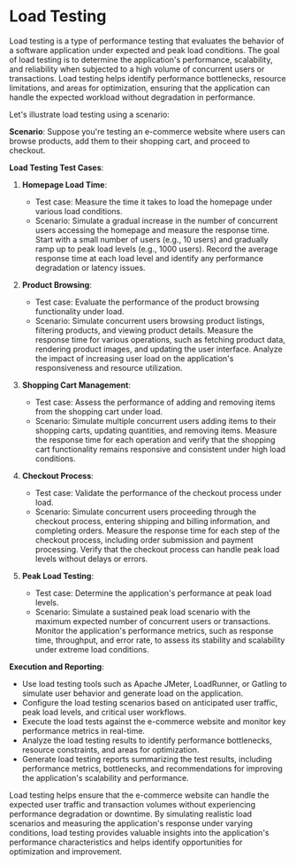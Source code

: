 # Load Testing
Load testing is a type of performance testing that evaluates the behavior of a software application under expected and peak load conditions. The goal of load testing is to determine the application's performance, scalability, and reliability when subjected to a high volume of concurrent users or transactions. Load testing helps identify performance bottlenecks, resource limitations, and areas for optimization, ensuring that the application can handle the expected workload without degradation in performance.

Let's illustrate load testing using a scenario:

**Scenario**: Suppose you're testing an e-commerce website where users can browse products, add them to their shopping cart, and proceed to checkout.

**Load Testing Test Cases**:

1. **Homepage Load Time**:
   - Test case: Measure the time it takes to load the homepage under various load conditions.
   - Scenario: Simulate a gradual increase in the number of concurrent users accessing the homepage and measure the response time. Start with a small number of users (e.g., 10 users) and gradually ramp up to peak load levels (e.g., 1000 users). Record the average response time at each load level and identify any performance degradation or latency issues.

2. **Product Browsing**:
   - Test case: Evaluate the performance of the product browsing functionality under load.
   - Scenario: Simulate concurrent users browsing product listings, filtering products, and viewing product details. Measure the response time for various operations, such as fetching product data, rendering product images, and updating the user interface. Analyze the impact of increasing user load on the application's responsiveness and resource utilization.

3. **Shopping Cart Management**:
   - Test case: Assess the performance of adding and removing items from the shopping cart under load.
   - Scenario: Simulate multiple concurrent users adding items to their shopping carts, updating quantities, and removing items. Measure the response time for each operation and verify that the shopping cart functionality remains responsive and consistent under high load conditions.

4. **Checkout Process**:
   - Test case: Validate the performance of the checkout process under load.
   - Scenario: Simulate concurrent users proceeding through the checkout process, entering shipping and billing information, and completing orders. Measure the response time for each step of the checkout process, including order submission and payment processing. Verify that the checkout process can handle peak load levels without delays or errors.

5. **Peak Load Testing**:
   - Test case: Determine the application's performance at peak load levels.
   - Scenario: Simulate a sustained peak load scenario with the maximum expected number of concurrent users or transactions. Monitor the application's performance metrics, such as response time, throughput, and error rate, to assess its stability and scalability under extreme load conditions.

**Execution and Reporting**:

- Use load testing tools such as Apache JMeter, LoadRunner, or Gatling to simulate user behavior and generate load on the application.
- Configure the load testing scenarios based on anticipated user traffic, peak load levels, and critical user workflows.
- Execute the load tests against the e-commerce website and monitor key performance metrics in real-time.
- Analyze the load testing results to identify performance bottlenecks, resource constraints, and areas for optimization.
- Generate load testing reports summarizing the test results, including performance metrics, bottlenecks, and recommendations for improving the application's scalability and performance.

Load testing helps ensure that the e-commerce website can handle the expected user traffic and transaction volumes without experiencing performance degradation or downtime. By simulating realistic load scenarios and measuring the application's response under varying conditions, load testing provides valuable insights into the application's performance characteristics and helps identify opportunities for optimization and improvement.